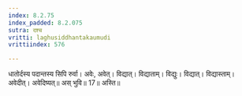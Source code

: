 ```yaml
---
index: 8.2.75
index_padded: 8.2.075
sutra: दश्च
vritti: laghusiddhantakaumudi
vrittiindex: 576

---
```

धातोर्दस्य पदान्तस्य सिपि रुर्वा। अवेः, अवेत्। विद्यात्। विद्याताम्। विद्युः। विद्यात्। विद्यास्ताम्। अवेदीत्। अवेदिष्यत्॥ अस् भुवि॥ 17॥ अस्ति॥